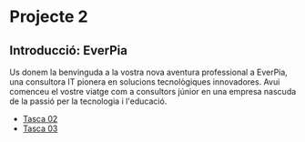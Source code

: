 # Projecte 2
## Introducció: EverPia

Us donem la benvinguda a la vostra nova aventura professional a EverPia, una consultora IT pionera en solucions tecnològiques innovadores. 
Avui comenceu el vostre viatge com a consultors júnior en una empresa nascuda de la passió per la tecnologia i l'educació.
- [Tasca 02](t02)
- [Tasca 03](t03)
